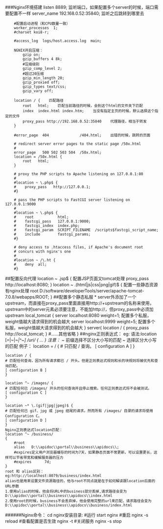 ###Nginx环境搭建
		listen       8889;		监听端口，如果配置多个server的时候，端口需要配置不一样
        server_name  192.168.0.52:35840;		监听之后跳转到哪里去

		#配置启动进程（和CPU数量一致）
        worker_processes  1;
        #charset koi8-r;

        #access_log  logs/host.access.log  main;

        NGNIX开启压缩：
        	gzip on;
        	gzip_buffers 4 8k;
            #压缩级别
        	gzip_comp_level 2;
            #超过20压缩
        	gzip_min_length 20;
        	gzip_proxied off;
        	gzip_types text/css;
        	gzip_vary off;

        location / {	匹配路径
            root   html;	匹配当前路径的时候，会到这个html的文件夹下匹配
            index  index.html index.htm;	当没有指定主页的时候，默认选择这个指定的文件
            proxy_pass http://192.168.0.52:35840	代理路径，相当于转发
        }

        #error_page  404              /404.html;	出错的时候，跳转的页面

        # redirect server error pages to the static page /50x.html
        #
        error_page   500 502 503 504  /50x.html;
        location = /50x.html {
            root   html;
        }

        # proxy the PHP scripts to Apache listening on 127.0.0.1:80
        #
        #location ~ \.php$ {
        #    proxy_pass   http://127.0.0.1;
        #}

        # pass the PHP scripts to FastCGI server listening on 127.0.0.1:9000
        #
        #location ~ \.php$ {
        #    root           html;
        #    fastcgi_pass   127.0.0.1:9000;
        #    fastcgi_index  index.php;
        #    fastcgi_param  SCRIPT_FILENAME  /scripts$fastcgi_script_name;
        #    include        fastcgi_params;
        #}

        # deny access to .htaccess files, if Apache's document root
        # concurs with nginx's one
        #
        #location ~ /\.ht {
        #    deny  all;
        #}
##配置反向代理
        location ~ \.jsp$ {  	配置JSP页面又tomcat处理
        	proxy_pass http://localhost:8080;
		}
		location ~ \.(html|js|css|png|gif)$ {  	配置一些静态资源有nginx处理
    		root D:/software/developerTools/server/apache-tomcat-7.0.8/webapps/ROOT;
		}
##配置多个静态私服
	* server外添加了一个upstream，而直接在proxy_pass里面直接用http://+upstream的名称来使用， upstream中的server元素必须要注意，不能加http://，但proxy_pass中必须加
	upstream local_tomcat {
    	server localhost:8080 weight=1;	配置多个私服，weight值越大请求得到的机会越大
    	server localhost:9999 weight=5;	配置多个私服，weight值越大请求得到的机会越大
	}
	server{
        location / {
           proxy_pass http://local_tomcat;
        }
        #......其他省略
	}
##nginx正则表达式：
    eg:
    语法:location [=|~|~*|^~] /uri/ { … }
    注意：
     ~* 前缀选择不区分大小写的匹配
     ~ 选择区分大小写的匹配
     例子：
	location = / {
	# 只匹配 / 查询。
	[ configuration A ]
	}

	location / {
	# 匹配任何查询，因为所有请求都已 / 开头。但是正则表达式规则和长的块规则将被优先和查询匹配。
	[ configuration B ]
	}

	location ^~ /images/ {
	# 匹配任何已 /images/ 开头的任何查询并且停止搜索。任何正则表达式将不会被测试。
	[ configuration C ]
	}

	location ~* \.(gif|jpg|jpeg)$ {
	# 匹配任何已 gif、jpg 或 jpeg 结尾的请求。然而所有 /images/ 目录的请求将使用 Configuration C。
	[ configuration D ]
	}
    Nginx正则表达式location匹配：
    location ^~ /business/
	{
    	#root
		alias	D:\\apidoc\\portal\\business\\apidocs\\;
		#expires定义用户浏览器缓存的时间为7天，如果静态页面不常更新，可以设置更长，这样可以节省带宽和缓解服务器的压力
		#expires      7d;
	}
    root 和 alias区别：
    eg:http://localhost:8079/business/index.html
    alias也是用来设置文件资源路径的，他与root不同点就是在于如何解读跟location后面的URL参数
    1.使用alias的时候，他会将URL中的business部分丢掉,请求路径会变为D:\\apidoc\\portal\\business\\apidocs\\index.html
    2.使用root的时候，business不会丢弃掉，他会使用完整的url来匹配，请求路径会变为D:\\apidoc\\portal\\business\\apidocs\\business/index.html

######Nginx命令：
cd nginx安装目录:
	#运行 		 start nginx
	#重启 		 nginx -s reload
	#查看配置是否生效	nginx -t
    #关闭服务	  nginx -s stop